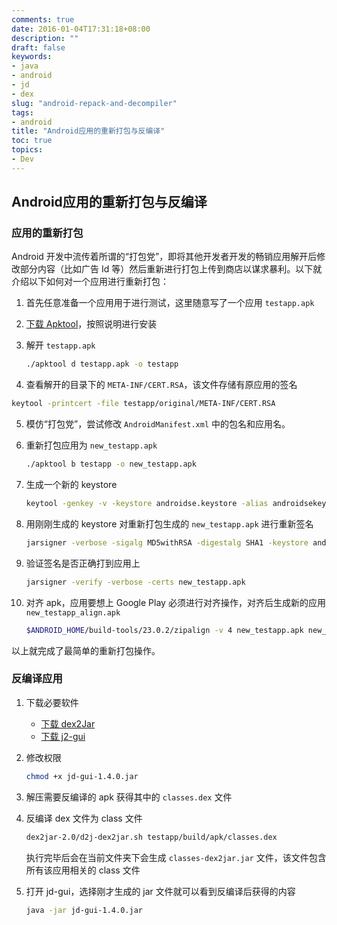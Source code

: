 ```yaml
---
comments: true
date: 2016-01-04T17:31:18+08:00
description: ""
draft: false
keywords:
- java
- android
- jd
- dex
slug: "android-repack-and-decompiler"
tags:
- android
title: "Android应用的重新打包与反编译"
toc: true
topics:
- Dev
---
```


## Android应用的重新打包与反编译

<!--more-->

### 应用的重新打包

Android 开发中流传着所谓的“打包党”，即将其他开发者开发的畅销应用解开后修改部分内容（比如广告 Id 等）然后重新进行打包上传到商店以谋求暴利。以下就介绍以下如何对一个应用进行重新打包：

1. 首先任意准备一个应用用于进行测试，这里随意写了一个应用 `testapp.apk`

2. [下载 Apktool](http://ibotpeaches.github.io/Apktool/install/)，按照说明进行安装

3. 解开 `testapp.apk`

    ```bash
    ./apktool d testapp.apk -o testapp
    ```

4. 查看解开的目录下的 `META-INF/CERT.RSA`，该文件存储有原应用的签名

```bash
keytool -printcert -file testapp/original/META-INF/CERT.RSA
```

5. 模仿“打包党”，尝试修改 `AndroidManifest.xml` 中的包名和应用名。

6. 重新打包应用为 `new_testapp.apk`

    ```bash
    ./apktool b testapp -o new_testapp.apk
    ```

7. 生成一个新的 keystore

    ```bash
    keytool -genkey -v -keystore androidse.keystore -alias androidsekey -keyalg RSA -keysize 2048 -validity 365
    ```

8. 用刚刚生成的 keystore 对重新打包生成的 `new_testapp.apk` 进行重新签名

    ```bash
    jarsigner -verbose -sigalg MD5withRSA -digestalg SHA1 -keystore androidse.keystore new_testapp.apk androidsekey
    ```

9. 验证签名是否正确打到应用上

    ```bash
    jarsigner -verify -verbose -certs new_testapp.apk
    ```

10. 对齐 apk，应用要想上 Google Play 必须进行对齐操作，对齐后生成新的应用 `new_testapp_align.apk`

    ```bash
    $ANDROID_HOME/build-tools/23.0.2/zipalign -v 4 new_testapp.apk new_testapp_align.apk
    ```

以上就完成了最简单的重新打包操作。

### 反编译应用

1. 下载必要软件

    - [下载 dex2Jar](https://github.com/pxb1988/dex2jar)
    - [下载 j2-gui](http://jd.benow.ca/)

2. 修改权限

    ```bash
    chmod +x jd-gui-1.4.0.jar
    ```

3. 解压需要反编译的 apk 获得其中的 `classes.dex` 文件

4. 反编译 dex 文件为 class 文件

    ```bash
    dex2jar-2.0/d2j-dex2jar.sh testapp/build/apk/classes.dex
    ```

    执行完毕后会在当前文件夹下会生成 `classes-dex2jar.jar` 文件，该文件包含所有该应用相关的 class 文件

5. 打开 jd-gui，选择刚才生成的 jar 文件就可以看到反编译后获得的内容

    ```bash
    java -jar jd-gui-1.4.0.jar
    ```






